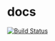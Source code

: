 # docs

[![Build Status](https://drone.s8k.top/api/badges/TeamNEDP/docs/status.svg?ref=refs/heads/master)](https://drone.s8k.top/TeamNEDP/docs)
